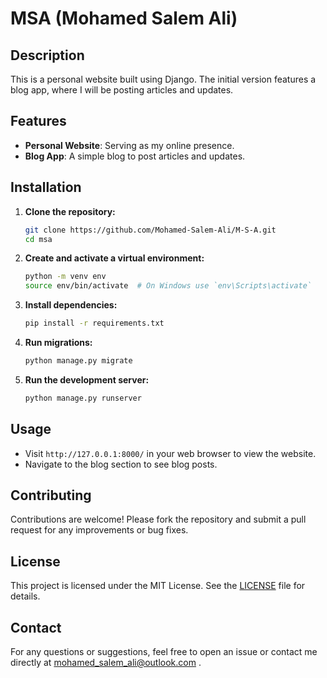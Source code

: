 # MSA (Mohamed Salem Ali)

## Description
This is a personal website built using Django. The initial version features a blog app, where I will be posting articles and updates.

## Features
- **Personal Website**: Serving as my online presence.
- **Blog App**: A simple blog to post articles and updates.

## Installation

1. **Clone the repository:**
    ```bash
    git clone https://github.com/Mohamed-Salem-Ali/M-S-A.git
    cd msa
    ```

2. **Create and activate a virtual environment:**
    ```bash
    python -m venv env
    source env/bin/activate  # On Windows use `env\Scripts\activate`
    ```

3. **Install dependencies:**
    ```bash
    pip install -r requirements.txt
    ```

4. **Run migrations:**
    ```bash
    python manage.py migrate
    ```

5. **Run the development server:**
    ```bash
    python manage.py runserver
    ```

## Usage

- Visit `http://127.0.0.1:8000/` in your web browser to view the website.
- Navigate to the blog section to see blog posts.

## Contributing

Contributions are welcome! Please fork the repository and submit a pull request for any improvements or bug fixes.

## License

This project is licensed under the MIT License. See the [LICENSE](LICENSE) file for details.

## Contact

For any questions or suggestions, feel free to open an issue or contact me directly at mohamed_salem_ali@outlook.com .
